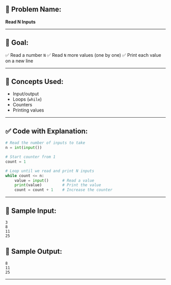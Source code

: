 ## 🧩 **Problem Name:**

**Read N Inputs**

---

## 🎯 **Goal:**

✅ Read a number `N`
✅ Read `N` more values (one by one)
✅ Print each value on a new line

---

## 🧠 **Concepts Used:**

- Input/output
- Loops (`while`)
- Counters
- Printing values

---

## ✅ **Code with Explanation:**

```python
# Read the number of inputs to take
n = int(input())

# Start counter from 1
count = 1

# Loop until we read and print N inputs
while count <= n:
    value = input()      # Read a value
    print(value)         # Print the value
    count = count + 1    # Increase the counter
```

---

## 🧪 **Sample Input:**

```
3
8
11
25
```

## 🧾 **Sample Output:**

```
8
11
25
```

---
